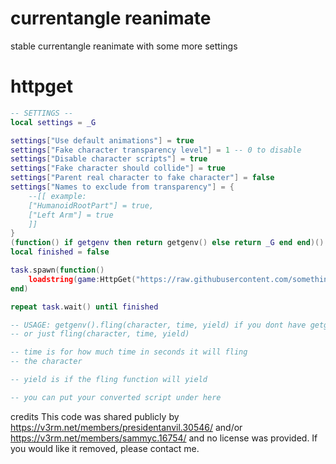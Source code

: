 # currentangle reanimate
stable currentangle reanimate with some more settings

# httpget
```lua
-- SETTINGS --
local settings = _G

settings["Use default animations"] = true
settings["Fake character transparency level"] = 1 -- 0 to disable
settings["Disable character scripts"] = true
settings["Fake character should collide"] = true
settings["Parent real character to fake character"] = false
settings["Names to exclude from transparency"] = {
    --[[ example:
    ["HumanoidRootPart"] = true,
    ["Left Arm"] = true
    ]]
}
(function() if getgenv then return getgenv() else return _G end end)().fling = nil
local finished = false

task.spawn(function()
    loadstring(game:HttpGet("https://raw.githubusercontent.com/somethingsimade/currentangle-reanimate/refs/heads/main/main"))()
end)

repeat task.wait() until finished

-- USAGE: getgenv().fling(character, time, yield) if you dont have getgenv: _G.fling(character, time, yield)
-- or just fling(character, time, yield)

-- time is for how much time in seconds it will fling
-- the character

-- yield is if the fling function will yield

-- you can put your converted script under here

```

credits
This code was shared publicly by https://v3rm.net/members/presidentanvil.30546/ and/or
https://v3rm.net/members/sammyc.16754/ and no license was provided. If you would like it removed, please contact me.
